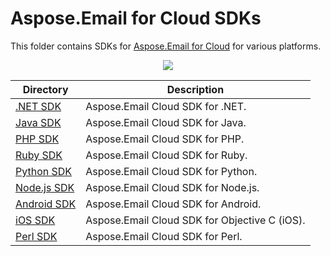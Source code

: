 # Aspose.Email for Cloud SDKs
This folder contains SDKs for [Aspose.Email for Cloud](http://www.aspose.com/cloud/email-api.aspx) for various platforms.

<p align="center">
  <a title="Download ZIP" href="https://github.com/asposeemail/Aspose_Email_Cloud/archive/master.zip">
	<img src="http://i.imgur.com/hwNhrGZ.png" />
  </a>
</p>

Directory | Description
--------- | -----------
[.NET SDK](Aspose.Email-Cloud-SDK-for-.NET) | Aspose.Email Cloud SDK for .NET.
[Java SDK](Aspose.Email-Cloud-SDK-for-Java) |  Aspose.Email Cloud SDK for Java.
[PHP SDK](Aspose.Email-Cloud-SDK-for-PHP) | Aspose.Email Cloud SDK for PHP.
[Ruby SDK](Aspose.Email-Cloud-SDK-for-Ruby) | Aspose.Email Cloud SDK for Ruby.
[Python SDK](Aspose.Email-Cloud-SDK-for-Python) | Aspose.Email Cloud SDK for Python.
[Node.js SDK](Aspose.Email-Cloud-SDK-for-NodeJS) | Aspose.Email Cloud SDK for Node.js.
[Android SDK](Aspose.Email-Cloud-SDK-for-Android) | Aspose.Email Cloud SDK for Android.
[iOS SDK](Aspose.Email-Cloud-SDK-for-Objective-C) | Aspose.Email Cloud SDK for Objective C (iOS).
[Perl SDK](Aspose.Email-Cloud-SDK-for-Perl) | Aspose.Email Cloud SDK for Perl.
